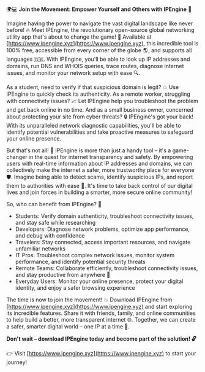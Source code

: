 🌍💻 **Join the Movement: Empower Yourself and Others with IPEngine** 🚀

Imagine having the power to navigate the vast digital landscape like never before! 🔥 Meet IPEngine, the revolutionary open-source global networking utility app that's about to change the game! 💪 Available at [https://www.ipengine.xyz](https://www.ipengine.xyz), this incredible tool is 100% free, accessible from every corner of the globe 🌎, and supports all languages 🇬🇧. With IPEngine, you'll be able to look up IP addresses and domains, run DNS and WHOIS queries, trace routes, diagnose internet issues, and monitor your network setup with ease 🔍.

As a student, need to verify if that suspicious domain is legit? 💥 Use IPEngine to quickly check its authenticity. As a remote worker, struggling with connectivity issues? 📈 Let IPEngine help you troubleshoot the problem and get back online in no time. And as a small business owner, concerned about protecting your site from cyber threats? 🔒 IPEngine's got your back! With its unparalleled network diagnostic capabilities, you'll be able to identify potential vulnerabilities and take proactive measures to safeguard your online presence.

But that's not all! 🎉 IPEngine is more than just a handy tool – it's a game-changer in the quest for internet transparency and safety. By empowering users with real-time information about IP addresses and domains, we can collectively make the internet a safer, more trustworthy place for everyone 🛡️. Imagine being able to detect scams, identify suspicious IPs, and report them to authorities with ease 💯. It's time to take back control of our digital lives and join forces in building a smarter, more secure online community!

So, who can benefit from IPEngine? 🤔

* Students: Verify domain authenticity, troubleshoot connectivity issues, and stay safe while researching
* Developers: Diagnose network problems, optimize app performance, and debug with confidence
* Travelers: Stay connected, access important resources, and navigate unfamiliar networks
* IT Pros: Troubleshoot complex network issues, monitor system performance, and identify potential security threats
* Remote Teams: Collaborate efficiently, troubleshoot connectivity issues, and stay productive from anywhere 🌟
* Everyday Users: Monitor your online presence, protect your digital identity, and enjoy a safer browsing experience

The time is now to join the movement! 💥 Download IPEngine from [https://www.ipengine.xyz](https://www.ipengine.xyz) and start exploring its incredible features. Share it with friends, family, and online communities to help build a better, more transparent internet 🌐. Together, we can create a safer, smarter digital world – one IP at a time 💪.

**Don't wait – download IPEngine today and become part of the solution! 🔓**

👉 Visit [https://www.ipengine.xyz](https://www.ipengine.xyz) to start your journey!